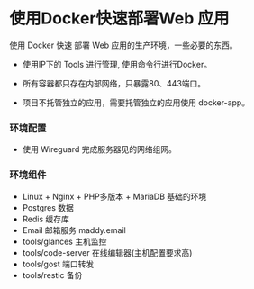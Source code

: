 # 使用Docker快速部署Web 应用

使用 Docker 快速 部署 Web 应用的生产环境，一些必要的东西。

- 使用IP下的 Tools 进行管理, 使用命令行进行Docker。

- 所有容器都只存在内部网络，只暴露80、443端口。

- 项目不托管独立的应用，需要托管独立的应用使用 docker-app。

### 环境配置

- 使用 Wireguard 完成服务器见的网络组网。

### 环境组件

- Linux + Nginx + PHP多版本 + MariaDB 基础的环境
- Postgres 数据
- Redis 缓存库
- Email 邮箱服务 maddy.email
- tools/glances 主机监控
- tools/code-server 在线编辑器(主机配置要求高)
- tools/gost 端口转发
- tools/restic 备份
